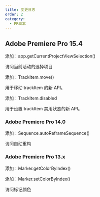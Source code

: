 ```yaml
---
title: 变更日志
order: 2
category:
  - PR脚本
---
```


## Adobe Premiere Pro 15.4

添加：app.getCurrentProjectViewSelection()

访问当前活动的选择项目

添加：TrackItem.move()

用于移动 trackItem 的新 API。

添加：TrackItem.disabled

用于设置 trackItem 禁用状态的新 API。

### Adobe Premiere Pro 14.0

添加：Sequence.autoReframeSequence()

访问自动重构

### Adobe Premiere Pro 13.x

添加：Marker.getColorByIndex()

添加：Marker.setColorByIndex()

访问标记颜色
